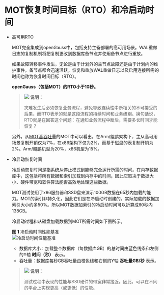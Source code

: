 # MOT恢复时间目标（RTO）和冷启动时间<a name="ZH-CN_TOPIC_0289900802"></a>

-   高可用RTO

    MOT完全集成到openGauss中，包括支持主备部署的高可用场景。WAL重做日志的复制机制将把复制更改到数据库备节点并使用备节点进行重放。

    如果故障转移事件发生，无论是由于计划外的主节点故障还是由于计划内的维护事件，备节点都会迅速活跃。恢复和重放WAL重做日志以及启用连接所需的时间也称为恢复时间目标（RTO）。

    **openGauss（包括MOT）的RTO小于10秒。**

    >![](public_sys-resources/icon-note.gif) **说明：** 
    >
    >灾难发生后必须恢复业务流程，避免导致连续性中断相关的不可接受的后果，而RTO表示的就是这段流程的持续时间和业务级别。换句话说，RTO就是在回答这个问题：在通知业务流程中断后，需要多长时间才能恢复？

    另外，从[MOT高吞吐量](MOT高吞吐量.md)的MOT中可以看出，在Arm/鲲鹏架构下，主从高可用场景复制开销仅为7%，在x86架构下仅为2%，而基于磁盘的表复制开销为2%。Arm/鲲鹏机型为20%，x86机型为15%。


-   冷启动恢复时间

    冷启动恢复时间是指系统从停止模式到能够完全运行所需的时间。在内存数据库中，这包括将所有数据和索引加载到内存中的时间，因此它取决于数据大小、硬件带宽和软件算法能否高效地处理这些数据。

    MOT测试使用了x86服务器和SSD盘来演示100GB数据在65秒内加载的能力。MOT的索引非持久化，因此它们是在冷启动时创建的。实际加载的数据加索引大小约多50%。所以MOT数据加索引的冷启动时间可以折算成60秒内138GB。

    冷启动过程和从磁盘加载数据到MOT所需时间如下图所示。

    **图 1**  冷启动时间性能基准<a name="zh-cn_topic_0283136642_zh-cn_topic_0280525098_fig46666290"></a>  
    ![](figures/冷启动时间性能基准.png "冷启动时间性能基准")

    -   数据库大小：加载整个数据库（每数据库GB）的总时间由蓝色线条和左侧的Y轴 **时间（秒）** 表示。
    -   吞吐量：数据库每秒GB吞吐量由橙色线和右侧的Y轴 **吞吐量GB/秒** 表示。

    >![](public_sys-resources/icon-note.gif) **说明：** 
    >
    >测试过程中表现的性能与SSD硬件的带宽非常接近。因此，可以在不同的平台上实现更高（或更低）的性能。


